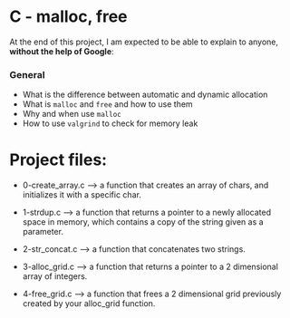 # C - malloc, free


At the end of this project, I am expected to be able to  explain to anyone,  **without the help of Google**:

### General

-   What is the difference between automatic and dynamic allocation
-   What is  `malloc`  and  `free`  and how to use them
-   Why and when use  `malloc`
-   How to use  `valgrind`  to check for memory leak
  

# Project files:

 - 0-create_array.c —> a function that creates an array of chars, and initializes it with a specific char.

- 1-strdup.c —> a function that returns a pointer to a newly allocated space in memory, which contains a copy of the string given as a parameter.

- 2-str_concat.c —> a function that concatenates two strings.

- 3-alloc_grid.c —> a function that returns a pointer to a 2 dimensional array of integers.

- 4-free_grid.c —> a function that frees a 2 dimensional grid previously created by your alloc_grid function.
